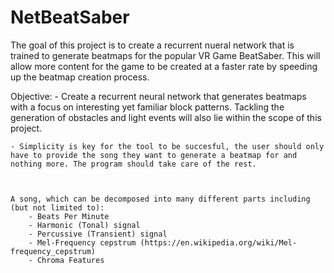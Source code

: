 # NetBeatSaber
The goal of this project is to create a recurrent nueral network that is trained to generate beatmaps for the popular VR Game BeatSaber. This will allow more content for the game to be created at a faster rate by speeding up the beatmap creation process.  

Objective:
    - Create a recurrent neural network that generates beatmaps with a focus on interesting yet familiar block patterns. Tackling the generation of obstacles and light events will also lie within the scope of this project.
        
    - Simplicity is key for the tool to be succesful, the user should only have to provide the song they want to generate a beatmap for and nothing more. The program should take care of the rest. 
        


    A song, which can be decomposed into many different parts including (but not limited to):
        - Beats Per Minute
        - Harmonic (Tonal) signal
        - Percussive (Transient) signal
        - Mel-Frequency cepstrum (https://en.wikipedia.org/wiki/Mel-frequency_cepstrum)
        - Chroma Features

